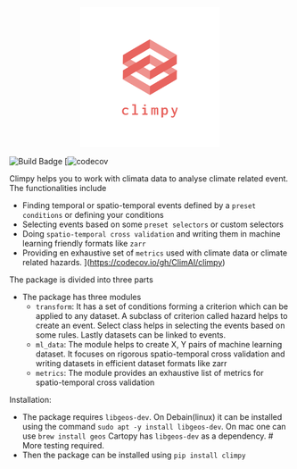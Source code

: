 
<center> <img src="climpy.png" alt="logo" style="width:250px;"/></center> 

![Build Badge](https://github.com/climai/climpy/actions/workflows/python-app.yml/badge.svg)
[![codecov](https://codecov.io/gh/ClimAI/climpy/branch/main/graph/badge.svg?token=VFWB1PVALY)

Climpy helps you to work with climata data to analyse climate related event. The functionalities include
- Finding temporal or spatio-temporal events defined by a `preset conditions` or defining your conditions
- Selecting events based on some `preset selectors` or custom selectors
- Doing `spatio-temporal cross validation` and writing them in machine learning friendly formats like `zarr`
- Providing en exhaustive set of `metrics` used with climate data or climate related hazards. 
](https://codecov.io/gh/ClimAI/climpy)

The package is divided into three parts
- The package has three modules
    - `transform`: It has a set of conditions forming a criterion which can be applied to any dataset. A subclass of criterion called hazard helps to create an event. Select class helps in selecting the events based on some rules. Lastly datasets can be linked to events. 
    - `ml_data`: The module helps to create X, Y pairs of machine learning dataset. It focuses on rigorous spatio-temporal cross validation and writing datasets in efficient dataset formats like zarr
    - `metrics`: The module provides an exhaustive list of metrics for spatio-temporal cross validation

Installation:
- The package requires `libgeos-dev`. On Debain(linux) it can be installed using the command `sudo apt -y install libgeos-dev`. On mac one can use `brew install geos` Cartopy has `libgeos-dev`  as a dependency. # More testing required.
- Then the package can be installed using `pip install climpy`